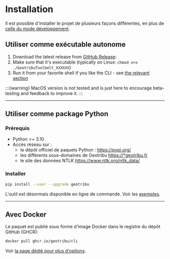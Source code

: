 # Installation

Il est possible d'installer le projet de plusieurs façons différentes, en plus de [celle du mode développement](development/setup).

## Utiliser comme exécutable autonome

1. Download the latest release from [GitHub Release](https://github.com/geotribu/cli/releases/latest):
1. Make sure that it's executable (typically on Linux: `chmod u+x ./GeotribuToolbelt_XXXXXX`)
1. Run it from your favorite shell if you like the CLI - see [the relevant section](/usage/examples)

:::{warning}
MacOS version is not tested and is just here to encourage beta-testing and feedback to improve it.
:::

----

## Utiliser comme package Python

### Prérequis

- Python >= 3.10
- Accès réseau sur :
  - le dépôt officiel de paquets Python : <https://pypi.org/>
  - les différents sous-domaines de Geotribu <https://*geotribu.fr>
  - le site des données NTLK <https://www.nltk.org/nltk_data/>

### Installer

```sh
pip install --user --upgrade geotribu
```

L'outil est désormais disponible en ligne de commande. Voir les [exemples](/usage/examples).

----

## Avec Docker

Le paquet est publié sous forme d'image Docker dans le registre du dépôt GitHub (GHCR):

```sh
docker pull ghcr.io/geotribu/cli
```

Voir [la page dédié pour plus d'options](https://github.com/geotribu/cli/pkgs/container/cli).
